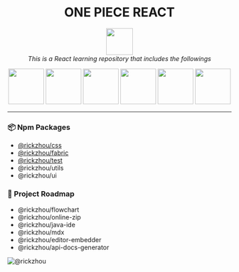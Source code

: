 <h1 align="center">ONE PIECE REACT</h1>

<p align="center">
  <img src="https://cdn.jsdelivr.net/gh/rick-chou/rick-assets/png/28.png" alt="" height="60px"/>
  <br>
  <i>This is a React learning repository that includes the followings</i>
  <br>
</p>

<p align="center">
  <img src="https://cdn.jsdelivr.net/gh/rick-chou/rick-assets/webp/js.webp" width="80" />
  <img src="https://cdn.jsdelivr.net/gh/rick-chou/rick-assets/webp/react.webp" width="80" />
  <img src="https://cdn.jsdelivr.net/gh/rick-chou/rick-assets/webp/vue.webp" width="80" />
  <img src="https://cdn.jsdelivr.net/gh/rick-chou/rick-assets/webp/python.webp" width="80" />
  <img src="https://cdn.jsdelivr.net/gh/rick-chou/rick-assets/webp/github.webp" width="80" />
  <img src="https://cdn.jsdelivr.net/gh/rick-chou/rick-assets/webp/vscode.webp" width="80" />
</p>

<hr>

### 📦 Npm Packages

- [@rickzhou/css]('packages/@rick-css/README.md')
- [@rickzhou/fabric]('packages/@rick-fabric/README.md')
- [@rickzhou/test]('packages/@rick-test/README.md')
- @rickzhou/utils
- @rickzhou/ui

### 🌟 Project Roadmap

- @rickzhou/flowchart
- @rickzhou/online-zip
- @rickzhou/java-ide
- @rickzhou/mdx
- @rickzhou/editor-embedder
- @rickzhou/api-docs-generator

![@rickzhou](https://cdn.jsdelivr.net/gh/rick-chou/rick-assets/jpg/42.jpg)
